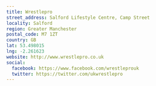 ```yaml
---
title: Wrestlepro
street_address: Salford Lifestyle Centre, Camp Street
locality: Salford
region: Greater Manchester
postal_code: M7 1ZT
country: GB
lat: 53.498015
lng: -2.261623
website: http://www.wrestlepro.co.uk
social:
  facebook: https://www.facebook.com/wrestleprouk
  twitter: https://twitter.com/ukwrestlepro
---
```

